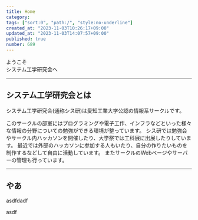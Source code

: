 ```yaml
---
title: Home
category:
tags: ["sort:0", "path:/", "style:no-underline"]
created_at: "2023-11-03T10:26:17+09:00"
updated_at: "2023-11-03T14:07:57+09:00"
published: true
number: 689
---
```


ようこそ
<br />
システム工学研究会へ

---

## システム工学研究会とは

システム工学研究会(通称シス研)は愛知工業大学公認の情報系サークルです。

このサークルの部室にはプログラミングや電子工作、インフラなどといった様々な情報の分野についての勉強ができる環境が整っています。 シス研では勉強会やサークル内ハッカソンを開催したり、大学祭では工科展に出展したりしています。 最近では外部のハッカソンに参加する人もいたり、自分の作りたいものを制作するなどして自由に活動しています。 またサークルのWebページやサーバーの管理も行っています。

---

## やあ

asdfdadf

asdf
